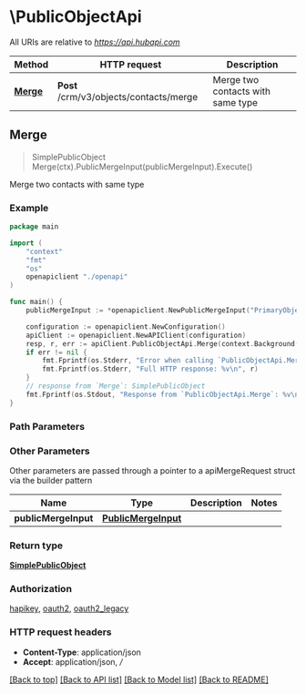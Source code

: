 # \PublicObjectApi

All URIs are relative to *https://api.hubapi.com*

Method | HTTP request | Description
------------- | ------------- | -------------
[**Merge**](PublicObjectApi.md#Merge) | **Post** /crm/v3/objects/contacts/merge | Merge two contacts with same type



## Merge

> SimplePublicObject Merge(ctx).PublicMergeInput(publicMergeInput).Execute()

Merge two contacts with same type

### Example

```go
package main

import (
    "context"
    "fmt"
    "os"
    openapiclient "./openapi"
)

func main() {
    publicMergeInput := *openapiclient.NewPublicMergeInput("PrimaryObjectId_example", "ObjectIdToMerge_example") // PublicMergeInput | 

    configuration := openapiclient.NewConfiguration()
    apiClient := openapiclient.NewAPIClient(configuration)
    resp, r, err := apiClient.PublicObjectApi.Merge(context.Background()).PublicMergeInput(publicMergeInput).Execute()
    if err != nil {
        fmt.Fprintf(os.Stderr, "Error when calling `PublicObjectApi.Merge``: %v\n", err)
        fmt.Fprintf(os.Stderr, "Full HTTP response: %v\n", r)
    }
    // response from `Merge`: SimplePublicObject
    fmt.Fprintf(os.Stdout, "Response from `PublicObjectApi.Merge`: %v\n", resp)
}
```

### Path Parameters



### Other Parameters

Other parameters are passed through a pointer to a apiMergeRequest struct via the builder pattern


Name | Type | Description  | Notes
------------- | ------------- | ------------- | -------------
 **publicMergeInput** | [**PublicMergeInput**](PublicMergeInput.md) |  | 

### Return type

[**SimplePublicObject**](SimplePublicObject.md)

### Authorization

[hapikey](../README.md#hapikey), [oauth2](../README.md#oauth2), [oauth2_legacy](../README.md#oauth2_legacy)

### HTTP request headers

- **Content-Type**: application/json
- **Accept**: application/json, */*

[[Back to top]](#) [[Back to API list]](../README.md#documentation-for-api-endpoints)
[[Back to Model list]](../README.md#documentation-for-models)
[[Back to README]](../README.md)

